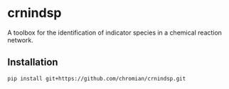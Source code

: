 # crnindsp
A toolbox for the identification of indicator species in a chemical reaction network.

## Installation
```
pip install git+https://github.com/chromian/crnindsp.git
```
